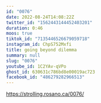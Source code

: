 ```yaml
---
id: "0076"
date: 2022-08-24T14:08:22Z
twitter_id: "1562443144452403201"
duration: 0:46
moos: true
tiktok_id: "7135446526679059718"
instagram_id: ChpS752Mxfi
title: going beyond dilemma
summary: null
slug: "0076"
youtube_id: 1C2YAv-qVPo
ghost_id: 630631c786bd8e00019ac723
facebook_id: "486279282966513"
---
```

https://strolling.rosano.ca/0076/
